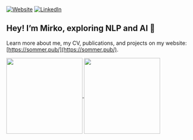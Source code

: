 [![Website](https://img.shields.io/badge/Website-yellow?style=for-the-badge&logoColor=white)](https://sommer.pub/)
[![LinkedIn](https://img.shields.io/badge/LinkedIn-blue?style=for-the-badge&logo=linkedin&logoColor=white)](https://www.linkedin.com/in/mirko-sommer/)

## Hey! I’m Mirko, exploring NLP and AI 👋

Learn more about me, my CV, publications, and projects on my website: [https://sommer.pub/](https://sommer.pub/).

<a href="https://github.com/mirko-sommer">
  <img height=200 align="center" src="https://github-readme-stats-phi-two-88.vercel.app/api?username=mirko-sommer&theme=shadow_blue&hide_rank=true&card_width=350" />
</a>
<a href="https://github.com/mirko-sommer">
  <img height=200 align="center" src="https://github-readme-stats-phi-two-88.vercel.app/api/top-langs?username=mirko-sommer&langs_count=8&card_width=350&theme=shadow_blue&layout=compact&hide=html" />
</a>

